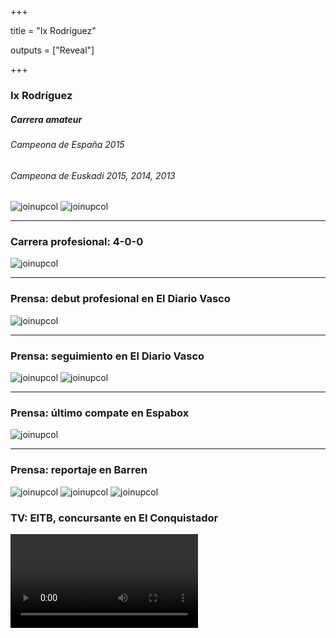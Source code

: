 +++

title = "Ix Rodríguez"

outputs = ["Reveal"]

+++

### Ix Rodríguez
##### Carrera amateur

###### Campeona de España 2015
###### Campeona de Euskadi 2015, 2014, 2013

![joinupcol](/images/golpe_amateur.jpg)
![joinupcol](/images/golpe_amateur_2.jpg)

---

### Carrera profesional: 4-0-0

![joinupcol](/images/golpe_pro.jpg)

---

### Prensa: debut profesional en El Diario Vasco

![joinupcol](/images/noti_debut.jpg)

---

### Prensa: seguimiento en El Diario Vasco

![joinupcol](/images/diariovasco.jpg)
![joinupcol](/images/ganaporko.jpg)


---

### Prensa: último compate en Espabox

![joinupcol](/images/pesajeoksana.jpg)

---

### Prensa: reportaje en Barren

![joinupcol](/images/barren_portada.png)
![joinupcol](/images/barren_elkarri1.png)
![joinupcol](/images/barren_elkarri2.png)


### TV: EITB, concursante en El Conquistador

<video src="/images/CONQUIS" controls>

https://www.eitb.eus/es/videos/detalle/1353704/video-los-mejores-momentos-ixa-el-conquis/

---

### TV: EITB, entrevista en Historias a Bocados

![joinupcol](/images/CHINO)

https://www.eitb.eus/es/television/programas/historias-a-bocados/videos/detalle/5854111/video-isa-rodriguez-hung-fai-comen-arroz-entrenar-soraluze-boxeo/

